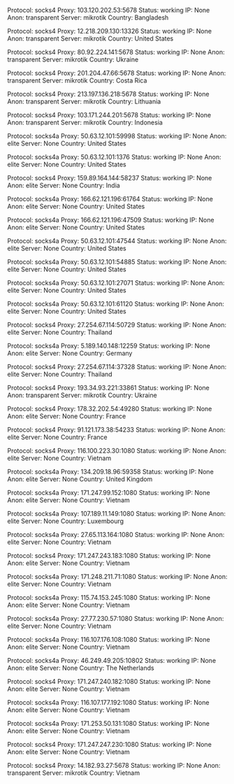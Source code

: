 Protocol: socks4
Proxy: 103.120.202.53:5678
Status: working
IP: None
Anon: transparent
Server: mikrotik
Country: Bangladesh

Protocol: socks4
Proxy: 12.218.209.130:13326
Status: working
IP: None
Anon: transparent
Server: mikrotik
Country: United States

Protocol: socks4
Proxy: 80.92.224.141:5678
Status: working
IP: None
Anon: transparent
Server: mikrotik
Country: Ukraine

Protocol: socks4
Proxy: 201.204.47.66:5678
Status: working
IP: None
Anon: transparent
Server: mikrotik
Country: Costa Rica

Protocol: socks4
Proxy: 213.197.136.218:5678
Status: working
IP: None
Anon: transparent
Server: mikrotik
Country: Lithuania

Protocol: socks4
Proxy: 103.171.244.201:5678
Status: working
IP: None
Anon: transparent
Server: mikrotik
Country: Indonesia

Protocol: socks4a
Proxy: 50.63.12.101:59998
Status: working
IP: None
Anon: elite
Server: None
Country: United States

Protocol: socks4a
Proxy: 50.63.12.101:1376
Status: working
IP: None
Anon: elite
Server: None
Country: United States

Protocol: socks4
Proxy: 159.89.164.144:58237
Status: working
IP: None
Anon: elite
Server: None
Country: India

Protocol: socks4a
Proxy: 166.62.121.196:61764
Status: working
IP: None
Anon: elite
Server: None
Country: United States

Protocol: socks4a
Proxy: 166.62.121.196:47509
Status: working
IP: None
Anon: elite
Server: None
Country: United States

Protocol: socks4a
Proxy: 50.63.12.101:47544
Status: working
IP: None
Anon: elite
Server: None
Country: United States

Protocol: socks4a
Proxy: 50.63.12.101:54885
Status: working
IP: None
Anon: elite
Server: None
Country: United States

Protocol: socks4a
Proxy: 50.63.12.101:27071
Status: working
IP: None
Anon: elite
Server: None
Country: United States

Protocol: socks4a
Proxy: 50.63.12.101:61120
Status: working
IP: None
Anon: elite
Server: None
Country: United States

Protocol: socks4
Proxy: 27.254.67.114:50729
Status: working
IP: None
Anon: elite
Server: None
Country: Thailand

Protocol: socks4a
Proxy: 5.189.140.148:12259
Status: working
IP: None
Anon: elite
Server: None
Country: Germany

Protocol: socks4
Proxy: 27.254.67.114:37328
Status: working
IP: None
Anon: elite
Server: None
Country: Thailand

Protocol: socks4
Proxy: 193.34.93.221:33861
Status: working
IP: None
Anon: transparent
Server: mikrotik
Country: Ukraine

Protocol: socks4
Proxy: 178.32.202.54:49280
Status: working
IP: None
Anon: elite
Server: None
Country: France

Protocol: socks4
Proxy: 91.121.173.38:54233
Status: working
IP: None
Anon: elite
Server: None
Country: France

Protocol: socks4
Proxy: 116.100.223.30:1080
Status: working
IP: None
Anon: elite
Server: None
Country: Vietnam

Protocol: socks4a
Proxy: 134.209.18.96:59358
Status: working
IP: None
Anon: elite
Server: None
Country: United Kingdom

Protocol: socks4a
Proxy: 171.247.99.152:1080
Status: working
IP: None
Anon: elite
Server: None
Country: Vietnam

Protocol: socks4a
Proxy: 107.189.11.149:1080
Status: working
IP: None
Anon: elite
Server: None
Country: Luxembourg

Protocol: socks4a
Proxy: 27.65.113.164:1080
Status: working
IP: None
Anon: elite
Server: None
Country: Vietnam

Protocol: socks4
Proxy: 171.247.243.183:1080
Status: working
IP: None
Anon: elite
Server: None
Country: Vietnam

Protocol: socks4a
Proxy: 171.248.211.71:1080
Status: working
IP: None
Anon: elite
Server: None
Country: Vietnam

Protocol: socks4a
Proxy: 115.74.153.245:1080
Status: working
IP: None
Anon: elite
Server: None
Country: Vietnam

Protocol: socks4a
Proxy: 27.77.230.57:1080
Status: working
IP: None
Anon: elite
Server: None
Country: Vietnam

Protocol: socks4a
Proxy: 116.107.176.108:1080
Status: working
IP: None
Anon: elite
Server: None
Country: Vietnam

Protocol: socks4a
Proxy: 46.249.49.205:10802
Status: working
IP: None
Anon: elite
Server: None
Country: The Netherlands

Protocol: socks4
Proxy: 171.247.240.182:1080
Status: working
IP: None
Anon: elite
Server: None
Country: Vietnam

Protocol: socks4a
Proxy: 116.107.177.192:1080
Status: working
IP: None
Anon: elite
Server: None
Country: Vietnam

Protocol: socks4a
Proxy: 171.253.50.131:1080
Status: working
IP: None
Anon: elite
Server: None
Country: Vietnam

Protocol: socks4
Proxy: 171.247.247.230:1080
Status: working
IP: None
Anon: elite
Server: None
Country: Vietnam

Protocol: socks4
Proxy: 14.182.93.27:5678
Status: working
IP: None
Anon: transparent
Server: mikrotik
Country: Vietnam

